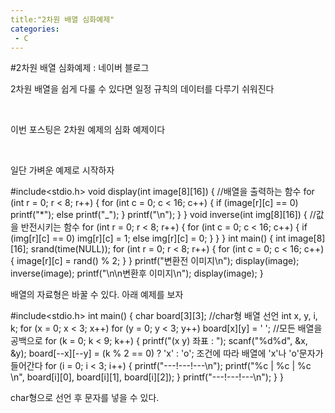 ```yaml
---
title:"2차원 배열 심화예제"
categories:
 - C
---
```

#2차원 배열 심화예제 : 네이버 블로그
<div class="wrap_rabbit pcol2 _param(1) _postViewArea221554586394" id="post-view221554586394">
<!-- Rabbit HTML --><div class="se-viewer se-theme-default" lang="ko-KR">
<!-- SE_DOC_HEADER_END -->
<div class="se-main-container">
<div class="se-component se-text se-l-default" id="SE-8c1df3de-15b5-42aa-8649-de5d04fdb748">
<div class="se-component-content">
<div class="se-section se-section-text se-l-default">
<div class="se-module se-module-text"><!-- SE-TEXT { --><p class="se-text-paragraph se-text-paragraph-align-" id="SE-8daca1e0-7e17-4d5a-a1e8-1eb457b66965" style=""><span class="se-fs- se-ff-" id="SE-e2642a53-f02e-42b3-bda6-028c16c73020" style="">2차원 배열을 쉽게 다룰 수 있다면 일정 규칙의 데이터를 다루기 쉬워진다</span></p><!-- } SE-TEXT --><!-- SE-TEXT { --><p class="se-text-paragraph se-text-paragraph-align-" id="SE-6c55a673-9a0a-49e0-a0da-9c294546c571" style=""><span class="se-fs- se-ff-" id="SE-f4656fe8-7e09-4f82-8b57-fd385aa4d93c" style="">​</span></p><!-- } SE-TEXT --><!-- SE-TEXT { --><p class="se-text-paragraph se-text-paragraph-align-" id="SE-37f52d87-3cc9-45e3-979f-8035315a8749" style=""><span class="se-fs- se-ff-" id="SE-fac5204f-b8d3-47c3-bdc0-ec7a3bbd9238" style="">이번 포스팅은 2차원 예제의 심화 예제이다</span></p><!-- } SE-TEXT --><!-- SE-TEXT { --><p class="se-text-paragraph se-text-paragraph-align-" id="SE-34f647b8-26c7-4768-b1a1-48fc184cfff1" style=""><span class="se-fs- se-ff-" id="SE-264c5e6b-b550-4ad6-a528-895e6d75c48f" style="">​</span></p><!-- } SE-TEXT --><!-- SE-TEXT { --><p class="se-text-paragraph se-text-paragraph-align-" id="SE-e017d8c7-1874-4b2c-85c2-880ed9082751" style=""><span class="se-fs- se-ff-" id="SE-35534833-6760-46ee-a2a3-19d49fb7feb9" style="">일단 가벼운 예제로 시작하자</span></p><!-- } SE-TEXT --></div>
</div>
</div>
</div> <div class="se-component se-code se-l-default" id="SE-2a729b27-803f-4865-b333-7482241b9cfd">
<div class="se-component-content">
<div class="se-section se-section-code se-l-default">
<div class="se-module se-module-code se-fs-fs13">
<div class="se-code-source">
<div class="__se_code_view language-javascript">#include&lt;stdio.h&gt;
void display(int image[8][16]) { //배열을 출력하는 함수
	for (int r = 0; r &lt; 8; r++) {
		for (int c = 0; c &lt; 16; c++)
		{
			if (image[r][c] == 0)
				printf("*");
			else
				printf("_");
		}
		printf("\n");
	}
}
void inverse(int img[8][16]) { //값을 반전시키는 함수
	for (int r = 0; r &lt; 8; r++)
	{
		for (int c = 0; c &lt; 16; c++) {
			if (img[r][c] == 0)
				img[r][c] = 1;
			else
				img[r][c] = 0;
		}
	}
}
int main() {
	int image[8][16];
	srand(time(NULL));
	for (int r = 0; r &lt; 8; r++)
	{
		for (int c = 0; c &lt; 16; c++) {
			image[r][c] = rand() % 2;
		}
	}
	printf("변환전 이미지\n");
	display(image);
	inverse(image);
	printf("\n\n변환후 이미지\n");
	display(image);
}
</div>
</div>
</div>
</div>
</div>
<script class="__se_module_data" data-module='{"type":"v2_code", "id" : "SE-2a729b27-803f-4865-b333-7482241b9cfd"}' type="text/data"></script>
</div> <div class="se-component se-text se-l-default" id="SE-8f3794d6-13f5-4804-a140-271021d89814">
<div class="se-component-content">
<div class="se-section se-section-text se-l-default">
<div class="se-module se-module-text"><!-- SE-TEXT { --><p class="se-text-paragraph se-text-paragraph-align-" id="SE-e27a792a-f602-43f4-8be0-45b00232920c" style=""><span class="se-fs- se-ff-" id="SE-9f4db8f1-4cc9-42e6-8d35-eb697a36e33f" style="">배열의 자료형은 바꿀 수 있다. 아래 예제를 보자</span></p><!-- } SE-TEXT --></div>
</div>
</div>
</div> <div class="se-component se-code se-l-default" id="SE-0e1eda13-9540-4dd8-bb69-194dae62c676">
<div class="se-component-content">
<div class="se-section se-section-code se-l-default">
<div class="se-module se-module-code se-fs-fs13">
<div class="se-code-source">
<div class="__se_code_view language-javascript">#include&lt;stdio.h&gt;
int main() {
	char board[3][3]; //char형 배열 선언
	int x, y, i, k;
	for (x = 0; x &lt; 3; x++)
		for (y = 0; y &lt; 3; y++)
			board[x][y] = ' '; //모든 배열을 공백으로
	for (k = 0; k &lt; 9; k++)
	{
		printf("(x y) 좌표 : ");
		scanf("%d%d", &amp;x, &amp;y);
		board[--x][--y] = (k % 2 == 0) ? 'x' : 'o'; 조건에 따라 배열에 'x'나 'o'문자가 들어간다
		for (i = 0; i &lt; 3; i++)
		{
			printf("---!---!---\n");
			printf("%c  | %c | %c \n", board[i][0], board[i][1], board[i][2]);
		}
		printf("---!---!---\n");
	}
}
</div>
</div>
</div>
</div>
</div>
<script class="__se_module_data" data-module='{"type":"v2_code", "id" : "SE-0e1eda13-9540-4dd8-bb69-194dae62c676"}' type="text/data"></script>
</div> <div class="se-component se-text se-l-default" id="SE-01d90854-1dd8-4fe1-9cac-51f78b6f764b">
<div class="se-component-content">
<div class="se-section se-section-text se-l-default">
<div class="se-module se-module-text"><!-- SE-TEXT { --><p class="se-text-paragraph se-text-paragraph-align-" id="SE-8b0e4d03-47ce-4b3b-8de4-4164440ae8e0" style=""><span class="se-fs- se-ff-" id="SE-978ce273-0dbc-4a68-8efc-bffdbdda8075" style="">char형으로 선언 후 문자를 넣을 수 있다.</span></p><!-- } SE-TEXT --><!-- SE-TEXT { --><p class="se-text-paragraph se-text-paragraph-align-" id="SE-af239f3f-4da9-478c-a306-946252044c54" style=""><span class="se-fs- se-ff-" id="SE-895ca7b6-9a61-45ce-b694-36c8096f78c9" style="">​</span></p><!-- } SE-TEXT --><!-- SE-TEXT { --><p class="se-text-paragraph se-text-paragraph-align-" id="SE-14f7aa0e-492e-4708-8fdb-f3dc59508ec2" style=""><span class="se-fs- se-ff-" id="SE-ecc259e3-ef10-4b1b-8896-8ec747caf8c0" style="">​</span></p><!-- } SE-TEXT --></div>
</div>
</div>
</div> </div>
</div>
</div>